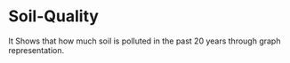 # Soil-Quality
It Shows that how much soil is polluted in the past 20 years through graph representation.
